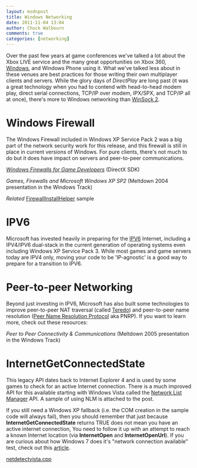 ```yaml
---
layout: msdnpost
title: Windows Networking
date: 2011-11-04 13:04
author: Chuck Walbourn
comments: true
categories: [networking]
---
```

Over the past few years at game conferences we've talked a lot about the Xbox LIVE service and the many great opportunities on Xbox 360, <a href="http://go.microsoft.com/fwlink/?LinkID=155264&clcid=0x409">Windows</a>, and Windows Phone using it. What we've talked less about in these venues are best practices for those writing their own multiplayer clients and servers. While the glory days of <em>DirectPlay </em>are long past (it was a great technology when you had to contend with head-to-head modem play, direct serial connections, TCP/IP over modem, IPX/SPX, and TCP/IP all at once), there's more to Windows networking than <a href="https://docs.microsoft.com/en-us/windows/desktop/WinSock/windows-sockets-start-page-2">WinSock 2</a>.
<!--more-->

<h1>Windows Firewall</h1>

The Windows Firewall included in Windows XP Service Pack 2 was a big part of the network security work for this release, and this firewall is still in place in current versions of Windows. For pure clients, there's not much to do but it does have impact on servers and peer-to-peer communications.

<em><a href="hhttps://docs.microsoft.com/en-us/windows/desktop/DxTechArts/games-and-firewalls">Windows Firewalls for Game Developers</a></em> (DirectX SDK)

<em>Games, Firewalls and Microsoft Windows XP SP2</em> (Meltdown 2004 presentation in the Windows Track)

<em>Related </em><a href="https://github.com/walbourn/directx-sdk-samples/tree/main/InstallHelpers/FirewallInstallHelper">FirewallInstallHelper</a> sample

<h1>IPV6</h1>

Microsoft has invested heavily in preparing for the <a href="https://docs.microsoft.com/en-us/previous-versions/windows/it-pro/windows-server-2008-R2-and-2008/dd379473(v=ws.10)">IPV6</a> Internet, including a IPV4/IPV6 dual-stack in the current generation of operating systems even including Windows XP Service Pack 3. While most games and game servers today are IPV4 only, moving your code to be 'IP-agnostic' is a good way to prepare for a transition to IPV6.</a>

<h1>Peer-to-peer Networking</h1>

Beyond just investing in IPV6, Microsoft has also built some technologies to improve peer-to-peer NAT traversal (called <a href="https://docs.microsoft.com/en-us/previous-versions/windows/it-pro/windows-xp/bb457042(v=technet.10)">Teredo</a>) and peer-to-peer name resolution (<a href="https://docs.microsoft.com/en-us/previous-versions/windows/it-pro/windows-vista/bb726971(v=technet.10)">Peer Name Resolution Protocol</a> aka PNRP). If you want to learn more, check out these resources:

<em>Peer to Peer Connectivity & Communications</a></em> (Meltdown 2005 presentation in the Windows Track)

<h1>InternetGetConnectedState</h1>

This legacy API dates back to Internet Explorer 4 and is used by some games to check for an active Internet connection. There is a much improved API for this available starting with Windows Vista called the <a href="https://docs.microsoft.com/en-us/windows/desktop/NLA/portal">Network List Manager</a> API. A sample of using NLM is attached to the post.

If you still need a Windows XP fallback (i.e. the COM creation in the sample code will always fail), then you should remember that just because <strong>InternetGetConnectedState</strong> returns TRUE does not mean you have an active internet connection, You need to follow it up with an attempt to reach a known Internet location (via <strong>InternetOpen</strong> and <strong>InternetOpenUrl</strong>). If you are curious about how Windows 7 does it's "network connection available" test, check out this <a href="https://docs.microsoft.com/en-us/previous-versions/windows/it-pro/windows-vista/cc766017(v=ws.10)">article</a>.

<a href="https://walbourn.github.io/download/netdetectvista.cpp">netdetectvista.cpp</a>
